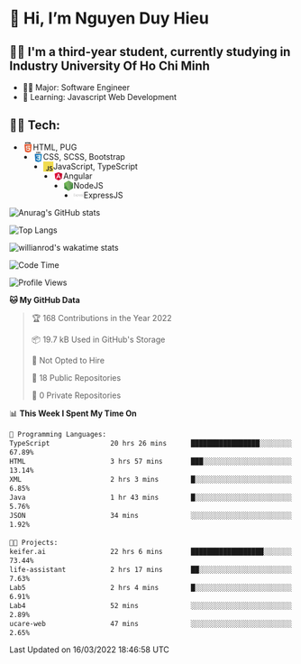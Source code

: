 # 👋 Hi, I’m Nguyen Duy Hieu

## 👨‍🎓 I'm a third-year student, currently studying in Industry University Of Ho Chi Minh
- 🐱‍🏍 Major: Software Engineer
- 📗 Learning: Javascript Web Development

## 🧑‍💻 Tech:
- <img align="left" alt="HTML5" width="18px" src="https://raw.githubusercontent.com/github/explore/80688e429a7d4ef2fca1e82350fe8e3517d3494d/topics/html/html.png" /> HTML, PUG
- <img align="left" alt="CSS3" width="18px" src="https://raw.githubusercontent.com/github/explore/80688e429a7d4ef2fca1e82350fe8e3517d3494d/topics/css/css.png" /> CSS, SCSS, Bootstrap
- <img align="left" alt="JavaScript" width="18px" src="https://raw.githubusercontent.com/github/explore/80688e429a7d4ef2fca1e82350fe8e3517d3494d/topics/javascript/javascript.png" /> JavaScript, TypeScript
- <img align="left" alt="Angular" width="18px" src="https://raw.githubusercontent.com/github/explore/80688e429a7d4ef2fca1e82350fe8e3517d3494d/topics/angular/angular.png"> Angular
- <img align="left" alt="Node.js" width="18px" src="https://raw.githubusercontent.com/github/explore/80688e429a7d4ef2fca1e82350fe8e3517d3494d/topics/nodejs/nodejs.png" /> NodeJS
- <img align="left" alt="Expresss.js" width="18px" src="https://raw.githubusercontent.com/github/explore/80688e429a7d4ef2fca1e82350fe8e3517d3494d/topics/express/express.png" /> ExpressJS

![Anurag's GitHub stats](https://github-readme-stats.vercel.app/api?username=hieuduy1751&count_private=true&show_icons=true&theme=dracula)

![Top Langs](https://github-readme-stats.vercel.app/api/top-langs/?username=hieuduy1751&layout=compact&theme=dracula&langs_count=6)

![willianrod's wakatime stats](https://github-readme-stats.vercel.app/api/wakatime?username=@hieuduy1751&theme=dracula&layout=compact&langs_count=6)

<!--START_SECTION:waka-->
![Code Time](http://img.shields.io/badge/Code%20Time-248%20hrs%2012%20mins-blue)

![Profile Views](http://img.shields.io/badge/Profile%20Views-20-blue)

**🐱 My GitHub Data** 

> 🏆 168 Contributions in the Year 2022
 > 
> 📦 19.7 kB Used in GitHub's Storage 
 > 
> 🚫 Not Opted to Hire
 > 
> 📜 18 Public Repositories 
 > 
> 🔑 0 Private Repositories  
 > 
📊 **This Week I Spent My Time On** 

```text
💬 Programming Languages: 
TypeScript               20 hrs 26 mins      █████████████████░░░░░░░░   67.89% 
HTML                     3 hrs 57 mins       ███░░░░░░░░░░░░░░░░░░░░░░   13.14% 
XML                      2 hrs 3 mins        █░░░░░░░░░░░░░░░░░░░░░░░░   6.85% 
Java                     1 hr 43 mins        █░░░░░░░░░░░░░░░░░░░░░░░░   5.76% 
JSON                     34 mins             ░░░░░░░░░░░░░░░░░░░░░░░░░   1.92%

🐱‍💻 Projects: 
keifer.ai                22 hrs 6 mins       ██████████████████░░░░░░░   73.44% 
life-assistant           2 hrs 17 mins       ██░░░░░░░░░░░░░░░░░░░░░░░   7.63% 
Lab5                     2 hrs 4 mins        █░░░░░░░░░░░░░░░░░░░░░░░░   6.91% 
Lab4                     52 mins             ░░░░░░░░░░░░░░░░░░░░░░░░░   2.89% 
ucare-web                47 mins             ░░░░░░░░░░░░░░░░░░░░░░░░░   2.65%

```


 Last Updated on 16/03/2022 18:46:58 UTC
<!--END_SECTION:waka-->
